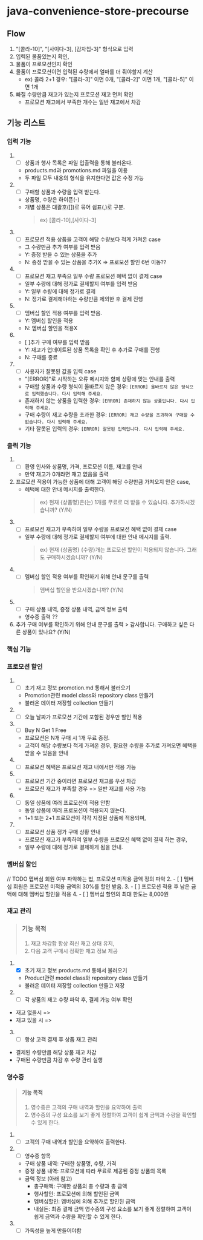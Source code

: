 # java-convenience-store-precourse

## Flow
1. "[콜라-10]", "[사이다-3], [감자칩-3]" 형식으로 입력
2. 입력된 물품있는지 확인, 
3. 물품이 프로모션인지 확인
4. 물품이 프로모션이면 입력된 수량에서 얼마를 더 줘야할지 계산
    - ex) 콜라 2+1 경우: "[콜라-3]" 이면 0개, "[콜라-2]" 이면 1개, "[콜라-5]" 이면 1개
5. 빠질 수량만큼 재고가 있는지 프로모션 재고 먼저 확인
   - 프로모션 재고에서 부족한 개수는 일반 재고에서 차감

[//]: # ( 추가 기입 예정)

## 기능 리스트

### 입력 기능
1. - [ ] 상품과 행사 목록은 파일 입출력을 통해 불러온다.
   - products.md과 promotions.md 파일을 이용
   - 두 파일 모두 내용의 형식을 유지한다면 값은 수정 가능
2. - [ ] 구매할 상품과 수량을 입력 받는다. 
   - 상품명, 수량은 하이픈(-)
   - 개별 상품은 대괄호([])로 묶어 쉼표(,)로 구분.
     >ex) [콜라-10],[사이다-3]
3. - [ ] 프로모션 적용 상품을 고객이 해당 수량보다 적게 가져온 case
   - 그 수량만큼 추가 여부를 입력 받음
   - Y: 증정 받을 수 있는 상품을 추가
   - N: 증정 받을 수 있는 상품을 추가X => 프로모션 할인 6번 이동??
4. - [ ] 프로모션 재고 부족으 일부 수량 프로모션 혜택 없이 결제 case
   - 일부 수량에 대해 정가로 결제할지 여부를 입력 받음
   - Y: 일부 수량에 대해 정가로 결제
   - N: 정가로 결제해야하는 수량만큼 제외한 후 결제 진행
5. - [ ] 멤버십 할인 적용 여부를 입력 받음.
   - Y: 멤버십 할인을 적용
   - N: 멤버십 할인을 적용X
6. - [ ]추가 구매 여부를 입력 받음
   - Y: 재고가 업데이트된 상품 목록을 확인 후 추가로 구매를 진행
   - N: 구매를 종료
7. - [ ] 사용자가 잘못된 값을 입력 case
   - "[ERROR]"로 시작하는 오류 메시지와 함께 상황에 맞는 안내를 출력
   - 구매할 상품과 수량 형식이 올바르지 않은 경우: `[ERROR] 올바르지 않은 형식으로 입력했습니다. 다시 입력해 주세요.`
   - 존재하지 않는 상품을 입력한 경우: `[ERROR] 존재하지 않는 상품입니다. 다시 입력해 주세요.`
   - 구매 수량이 재고 수량을 초과한 경우: `[ERROR] 재고 수량을 초과하여 구매할 수 없습니다. 다시 입력해 주세요.`
   - 기타 잘못된 입력의 경우: `[ERROR] 잘못된 입력입니다. 다시 입력해 주세요.`

### 출력 기능
1. - [ ] 환영 인사와 상품명, 가격, 프로모션 이름, 재고를 안내
   - 만약 재고가 0개라면 재고 없음을 출력
2. 프로모션 적용이 가능한 상품에 대해 고객이 해당 수량만큼 가져오지 안은 case, 
   - 혜택에 대한 안내 메시지를 출력한다.
        > ex) 
        > 현재 {상품명}은(는) 1개를 무료로 더 받을 수 있습니다. 추가하시겠습니까? (Y/N)
3. - [ ] 프로모션 재고가 부족하여 일부 수량을 프로모션 혜택 없이 결제 case 
   - 일부 수량에 대해 정가로 결제할지 여부에 대한 안내 메시지를 출력.
       > ex)
       > 현재 {상품명} {수량}개는 프로모션 할인이 적용되지 않습니다. 그래도 구매하시겠습니까? (Y/N)
4. - [ ] 멤버십 할인 적용 여부를 확인하기 위해 안내 문구를 출력
        > 멤버십 할인을 받으시겠습니까? (Y/N)
5. - [ ] 구매 상품 내역, 증정 상품 내역, 금액 정보 출력 
   -  영수증 출력 ?? 
6. 추가 구매 여부를 확인하기 위해 안내 문구를 출력
        > 감사합니다. 구매하고 싶은 다른 상품이 있나요? (Y/N)




### 핵심 기능

### 프로모션 할인
1. - [ ] 초기 재고 정보 promotion.md 통해서 불러오기
   - Promotion관련 model class와 repository class 만들기
   - 불러온 데이터 저장할 collection 만들기
2. - [ ] 오늘 날짜가 프로모션 기간에 포함된 경우만 할인 적용
3. - [ ] Buy N Get 1 Free 
   - 프로모션은 N개 구매 시 1개 무료 증정.
   - 고객이 해당 수량보다 적게 가져온 경우, 필요한 수량을 추가로 가져오면 혜택을 받을 수 있음을 안내
4. - [ ] 프로모션 혜택은 프로모션 재고 내에서만 적용 가능
5. - [ ] 프로모션 기간 중이라면 프로모션 재고를 우선 차감
   - 프로모션 재고가 부족할 경우 => 일반 재고를 사용 가능
6. - [ ] 동일 상품에 여러 프로모션이 적용 안함
   - 동일 상품에 여러 프로모션이 적용되지 않는다.
   - 1+1 또는 2+1 프로모션이 각각 지정된 상품에 적용되며,
7. - [ ] 프로모션 상품 정가 구매 상황 안내
   - 프로모션 재고가 부족하여 일부 수량을 프로모션 혜택 없이 결제 하는 경우, 
   - 일부 수량에 대해 정가로 결제하게 됨을 안내.

    
### 멤버십 할인 
// TODO 멥버심 회원 여부 파악하는 법, 프로모션 미적용 금액 정의 파악
2. - [ ] 멤버십 회원은 프로모션 미적용 금액의 30%를 할인 받음.
3. - [ ] 프로모션 적용 후 남은 금액에 대해 멤버십 할인을 적용
4. - [ ] 멤버십 할인의 최대 한도는 8,000원

### 재고 관리 
> ### 기능 목적
> 1. 재고 차감함 항상 최신 재고 상태 유지, 
> 2. 다음 고객 구매시 정확한 재고 정보 제공

1. - [x] 초기 재고 정보 products.md 통해서 불러오기 
   - Product관련 model class와 repository class 만들기
   - 불러온 데이터 저장할 collection 만들고 저장
2. - [ ] 각 상품의 재고 수량 파악 후,  결제 가능 여부 확인
  - 재고 없을시 =>   
  - 재고 있을 시 => 
3. - [ ] 항상 고객 결제 후 상품 재고 관리
  - 결제된 수량만큼 해당 상품 재고 차감
  - 구매된 수량만큼 차감 후 수량 관리 실행



### 영수증
> #### 기능 목적
> 1. 영수증은 고객의 구매 내역과 할인을 요약하여 출력
> 2. 영수증의 구성 요소를 보기 좋게 정렬하여 고객이 쉽게 금액과 수량을 확인할 수 있게 한다.

1. - [ ] 고객의 구매 내역과 할인을 요약하여 출력한다.
2. - [ ] 영수증 항목
   - 구매 상품 내역: 구매한 상품명, 수량, 가격
   - 증정 상품 내역: 프로모션에 따라 무료로 제공된 증정 상품의 목록
   - 금액 정보 (아래 참고)
     - 총구매액: 구매한 상품의 총 수량과 총 금액
     - 행사할인: 프로모션에 의해 할인된 금액
     - 멤버십할인: 멤버십에 의해 추가로 할인된 금액
     - 내실돈: 최종 결제 금액
     영수증의 구성 요소를 보기 좋게 정렬하여 고객이 쉽게 금액과 수량을 확인할 수 있게 한다.
3. - [ ] 가독성을 높게 만들어야함 